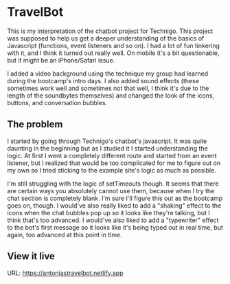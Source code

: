# TravelBot

This is my interpretation of the chatbot project for Technigo. This project was supposed to help us get a deeper understanding of the basics of Javascript (functions, event listeners and so on). I had a lot of fun tinkering with it, and I think it turned out really well. On mobile it's a bit questionable, but it might be an iPhone/Safari issue.

I added a video background using the technique my group had learned during the bootcamp's intro days. I also added sound effects (these sometimes work well and sometimes not that well, I think it's due to the length of the soundbytes themselves) and changed the look of the icons, buttons, and conversation bubbles.

## The problem

I started by going through Technigo's chatbot's javascript. It was quite daunting in the beginning but as I studied it I started understanding the logic. At first I went a completely different route and started from an event listener, but I realized that would be too complicated for me to figure out on my own so I tried sticking to the example site's logic as much as possible.

I'm still struggling with the logic of setTimeouts though. It seems that there are certain ways you absolutely cannot use them, because when I try the chat section is completely blank. I'm sure I'll figure this out as the bootcamp goes on, though. I would've also really liked to add a "shaking" effect to the icons when the chat bubbles pop up so it looks like they're talking, but I think that's too advanced. I would've also liked to add a "typewriter" effect to the bot's first message so it looks like it's being typed out in real time, but again, too advanced at this point in time.

## View it live

URL: https://antoniastravelbot.netlify.app
